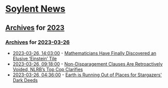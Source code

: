 # [Soylent News](../../../README.md)

## [Archives](../../index.md) for [2023](../index.md)

### [Archives](../../index.md) for [2023-03-26](index.md)

* [2023-03-26, 14:03:00](https://soylentnews.org/article.pl?sid=23/03/25/1620200&from=rss) - [Mathematicians Have Finally Discovered an Elusive ‘Einstein’ Tile](https://soylentnews.org/article.pl?sid=23/03/25/1620200&from=rss)
* [2023-03-26, 09:18:00](https://soylentnews.org/article.pl?sid=23/03/25/160226&from=rss) - [Non-Disparagement Clauses Are Retroactively Voided, NLRB’s Top Cop Clarifies](https://soylentnews.org/article.pl?sid=23/03/25/160226&from=rss)
* [2023-03-26, 04:36:00](https://soylentnews.org/article.pl?sid=23/03/25/1555236&from=rss) - [Earth is Running Out of Places for Stargazers' Dark Deeds](https://soylentnews.org/article.pl?sid=23/03/25/1555236&from=rss)
